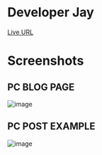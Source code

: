 # Developer Jay

[Live URL](https://GohJay.github.io/)

# Screenshots

## PC BLOG PAGE

![image](https://user-images.githubusercontent.com/51254582/164420271-b739d835-bf53-4da5-973a-f970dd754491.png)

## PC POST EXAMPLE

![image](https://user-images.githubusercontent.com/51254582/164420858-6bc828c9-4477-4114-9740-7d7b10265c33.png)
